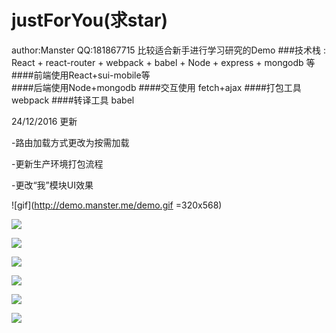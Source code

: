 # justForYou(求star)
author:Manster  QQ:181867715 
比较适合新手进行学习研究的Demo
###技术栈 : React + react-router + webpack + babel + Node + express + mongodb 等
####前端使用React+sui-mobile等  
####后端使用Node+mongodb
####交互使用 fetch+ajax
####打包工具 webpack
####转译工具 babel

24/12/2016 更新

-路由加载方式更改为按需加载

-更新生产环境打包流程

-更改“我”模块UI效果

![gif](http://demo.manster.me/demo.gif =320x568)

![](http://demo.manster.me/11.png)     

![](http://demo.manster.me/12.png)

![](http://demo.manster.me/13.png)     

![](http://demo.manster.me/14.png)

![](http://demo.manster.me/15.png)     

![](http://demo.manster.me/16.png)
